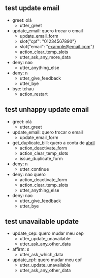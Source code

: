 ## test update email
* greet: olá
  - utter_greet
* update_email: quero trocar o email
  - update_email_form
  - slot{"cpf": "01234567890"}
  - slot{"email": "example@email.com"}
  - action_clear_temp_slots
  - utter_ask_any_more_data
* deny: nao
  - utter_anything_else
* deny: n
  - utter_give_feedback
  - utter_bye
* bye: tchau
  - action_restart

## test unhappy update email
* greet: olá
  - utter_greet
* update_email: quero trocar o email
  - update_email_form
* get_duplicate_bill: quero a conta de [abril](month)
  - action_deactivate_form
  - action_clear_temp_slots
  - issue_duplicate_form
* deny: n
  - utter_continue
* deny: nao quero
  - action_deactivate_form
  - action_clear_temp_slots
  - utter_anything_else
* deny: nao
  - utter_give_feedback
  - utter_bye

## test unavailable update
* update_cep: quero mudar meu cep
  - utter_update_unavailable
  - utter_ask_any_other_data
* affirm: s
  - utter_ask_which_data
* update_cpf: quero mudar meu cpf
  - utter_update_unavailable
  - utter_ask_any_other_data